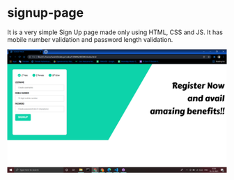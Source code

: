 # signup-page
It is a very simple Sign Up page made only using HTML, CSS and JS. 
It has mobile number validation and password length validation.


![Screenshot](screenshot.png)

